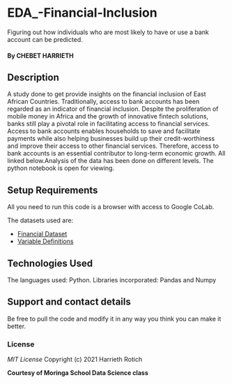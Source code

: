 # EDA_-Financial-Inclusion
Figuring out how individuals who are most likely to have or use a bank account can be predicted.


#### By **CHEBET HARRIETH**


## Description
A study done to get provide insights on the financial inclusion of East African Countries. Traditionally, access to bank accounts has been regarded as an indicator of financial inclusion. Despite the proliferation of mobile money in Africa and the growth of innovative fintech solutions, banks still play a pivotal role in facilitating access to financial services. Access to bank accounts enables households to save and facilitate payments while also helping businesses build up their credit-worthiness and improve their access to other financial services. Therefore, access to bank accounts is an essential contributor to long-term economic growth.
 All linked below.Analysis of the data has been done on different levels. The python notebook is open for viewing.

## Setup Requirements
All you need to run this code is a browser with access to Google CoLab.

The datasets used are:
* [Financial Dataset](http://bit.ly/FinancialDataset)
* [Variable Definitions](http://bit.ly/VariableDefinitions)



## Technologies Used
The languages used: Python.
Libraries incorporated: Pandas and Numpy

## Support and contact details
Be free to pull the code and modify it in any way you think you can make it better.

### License
*MIT License*
Copyright (c) 2021 Harrieth Rotich

**Courtesy of Moringa School Data Science class**
  
